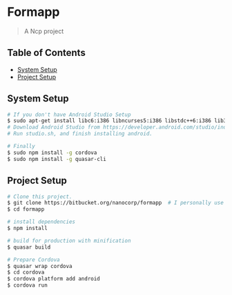 # Formapp

> A Ncp project
## Table of Contents

<!-- toc -->

- [System Setup](#system-setup)
- [Project Setup](#project-setup)

<!-- tocstop -->

## System Setup
```bash
# If you don't have Android Studio Setup
$ sudo apt-get install libc6:i386 libncurses5:i386 libstdc++6:i386 lib32z1 libbz2-1.0:i386
# Download Android Studio from https://developer.android.com/studio/index.html
# Run studio.sh, and finish installing android.

# Finally
$ sudo npm install -g cordova
$ sudo npm install -g quasar-cli
```

## Project Setup

``` bash
# Clone this project.
$ git clone https://bitbucket.org/nanocorp/formapp  # I personally use SSH, but not everyone has it setup
$ cd formapp

# install dependencies
$ npm install

# build for production with minification
$ quasar build

# Prepare Cordova
$ quasar wrap cordova
$ cd cordova
$ cordova platform add android
$ cordova run
```







